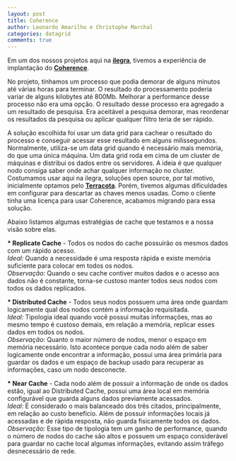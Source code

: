 ```yaml
---
layout: post
title: Coherence
author: Leonardo Amarilho e Christophe Marchal
categories: datagrid
comments: true
---
```


Em um dos nossos projetos aqui na <strong><a  href="http://www.ilegra.com" target="_blank">ilegra</a></strong>, tivemos a experiência de implantação do <strong><a  href="http://www.oracle.com/technetwork/middleware/coherence/overview/index.html" target="_blank">Coherence</a></strong>.

No projeto, tínhamos um processo que podia demorar de alguns minutos até várias horas para terminar. O resultado do processamento poderia variar de alguns kilobytes até 800Mb. Melhorar a performance desse processo não era uma opção. O resultado desse processo era agregado a um resultado de pesquisa. Era aceitável a pesquisa demorar, mas reordenar os resultados da pesquisa ou aplicar qualquer filtro teria de ser rápido. 

A solução escolhida foi usar um data grid para cachear o resultado do processo e conseguir acessar esse resultado em alguns milissegundos. Normalmente, utiliza-se um data grid quando é necessário mais memória, do que uma única máquina. Um data grid roda em cima de um cluster de máquinas e distribui os dados entre os servidores. A ideia é que qualquer nodo consiga saber onde achar qualquer informação no cluster. Costumamos usar aqui na ilegra, soluções open source, por tal motivo, inicialmente optamos pelo <strong><a href="http://www.terracotta.org/" target="_blank">Terracota</a></strong>. Porém, tivemos algumas dificuldades em configurar para descartar as chaves menos usadas. Como o cliente tinha uma licença para usar Coherence, acabamos migrando para essa solução. 

Abaixo listamos algumas estratégias de cache que testamos e a nossa visão sobre elas.

<strong>* Replicate Cache</strong> - Todos os nodos do cache possuirão os mesmos dados com um rápido acesso. 
<br/><em>Ideal:</em> Quando a necessidade é uma resposta rápida e existe memória suficiente para colocar em todos os nodos.
<br/><em>Observação:</em> Quando o seu cache contiver muitos dados e o acesso aos dados não é constante, torna-se custoso manter todos seus nodos com todos os dados replicados.

<strong>* Distributed Cache</strong> - Todos seus nodos possuem uma área onde guardam logicamente qual dos nodos contém a informação requisitada.
<br/><em>Ideal:</em> Tipologia ideal quando você possui muitas informações, mas ao mesmo tempo é custoso demais, em relação a memória, replicar esses dados em todos os nodos.
<br/><em>Observação:</em> Quanto o maior número de nodos, menor o espaço em memória necessário. Isto acontece porque cada nodo além de saber logicamente onde encontrar a informação, possui uma área primária para guardar os dados e um espaço de backup usado para recuperar as informações, caso um nodo desconecte.

<strong>* Near Cache</strong> - Cada nodo além de possuir a informação de onde os dados estão, igual ao Distributed Cache, possui uma área local em memória configurável que guarda alguns dados previamente acessados.
<br/><em>Ideal:</em> É considerado o mais balanceado dos três citados, principalmente, em relação ao custo benefício. Além de possuir informações locais já acessadas e de rápida resposta, não guarda fisicamente todos os dados.
<br/><em>Observação:</em> Esse tipo de tipologia tem um ganho de performance, quando o número de nodos do cache são altos e possuem um espaço considerável para guardar no cache local algumas informações, evitando assim tráfego desnecessário de rede.
